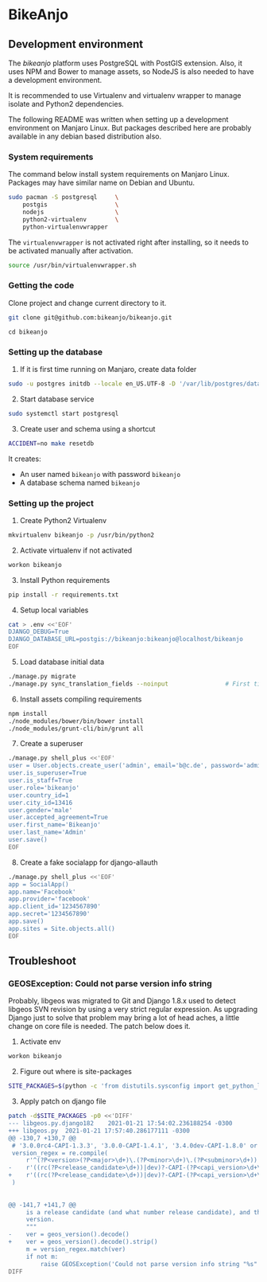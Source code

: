 # BikeAnjo


## Development environment

The *bikeanjo* platform uses PostgreSQL with PostGIS extension. Also, it uses
NPM and Bower to manage assets, so NodeJS is also needed to have a development
environment.

It is recommended to use Virtualenv and virtualenv wrapper to manage isolate and
Python2 dependencies.

The following README was written when setting up a development environment on
Manjaro Linux. But packages described here are probably available in any debian
based distribution also.

### System requirements

The command below install system requirements on Manjaro Linux. Packages may
have similar name on Debian and Ubuntu.

```sh
sudo pacman -S postgresql     \
    postgis                   \
    nodejs                    \
    python2-virtualenv        \
    python-virtualenvwrapper
```

The `virtualenvwrapper` is not activated right after installing, so it needs to
be activated manually after activation.

```sh
source /usr/bin/virtualenvwrapper.sh 
```


### Getting the code

Clone project and change current directory to it. 

```sh
git clone git@github.com:bikeanjo/bikeanjo.git
```

```
cd bikeanjo
```


### Setting up the database

1. If it is first time running on Manjaro, create data folder
```sh
sudo -u postgres initdb --locale en_US.UTF-8 -D '/var/lib/postgres/data'
```

2. Start database service
```sh
sudo systemctl start postgresql
```

3. Create user and schema using a shortcut
```sh
ACCIDENT=no make resetdb
```

It creates:

* An user named `bikeanjo` with password `bikeanjo`
* A database schema named `bikeanjo`


### Setting up the project


1. Create Python2 Virtualenv
```sh
mkvirtualenv bikeanjo -p /usr/bin/python2
```

2. Activate virtualenv if not activated
```sh
workon bikeanjo
```

3. Install Python requirements
```sh
pip install -r requirements.txt
```

4. Setup local variables
```sh
cat > .env <<'EOF'
DJANGO_DEBUG=True
DJANGO_DATABASE_URL=postgis://bikeanjo:bikeanjo@localhost/bikeanjo
EOF
```

5. Load database initial data
```sh
./manage.py migrate
./manage.py sync_translation_fields --noinput                # First time only!
```

6. Install assets compiling requirements
```sh
npm install
./node_modules/bower/bin/bower install
./node_modules/grunt-cli/bin/grunt all
```

7. Create a superuser
```sh
./manage.py shell_plus <<'EOF'
user = User.objects.create_user('admin', email='b@c.de', password='admin')
user.is_superuser=True
user.is_staff=True
user.role='bikeanjo'
user.country_id=1
user.city_id=13416
user.gender='male'
user.accepted_agreement=True
user.first_name='Bikeanjo'
user.last_name='Admin'
user.save()
EOF
```

8. Create a fake socialapp for django-allauth
```sh
./manage.py shell_plus <<'EOF'
app = SocialApp()
app.name='Facebook'
app.provider='facebook'
app.client_id='1234567890'
app.secret='1234567890'
app.save()
app.sites = Site.objects.all()
EOF
```



## Troubleshoot

### GEOSException: Could not parse version info string

Probably, libgeos was migrated to Git and Django 1.8.x used to detect libgeos
SVN revision by using a very strict regular expression. As upgrading Django just
to solve that problem may bring a lot of head aches, a little change on core
file is needed. The patch below does it.

1. Activate env
```sh
workon bikeanjo
```

2. Figure out where is site-packages
```sh
SITE_PACKAGES=$(python -c 'from distutils.sysconfig import get_python_lib; print(get_python_lib())')
```

3. Apply patch on django file
```sh
patch -d$SITE_PACKAGES -p0 <<'DIFF'
--- libgeos.py.django182	2021-01-21 17:54:02.236188254 -0300
+++ libgeos.py	2021-01-21 17:57:40.286177111 -0300
@@ -130,7 +130,7 @@
 # '3.0.0rc4-CAPI-1.3.3', '3.0.0-CAPI-1.4.1', '3.4.0dev-CAPI-1.8.0' or '3.4.0dev-CAPI-1.8.0 r0'
 version_regex = re.compile(
     r'^(?P<version>(?P<major>\d+)\.(?P<minor>\d+)\.(?P<subminor>\d+))'
-    r'((rc(?P<release_candidate>\d+))|dev)?-CAPI-(?P<capi_version>\d+\.\d+\.\d+)( r\d+)?$'
+    r'((rc(?P<release_candidate>\d+))|dev)?-CAPI-(?P<capi_version>\d+\.\d+\.\d+)( \w+)?$'
 )
 
 
@@ -141,7 +141,7 @@
     is a release candidate (and what number release candidate), and the C API
     version.
     """
-    ver = geos_version().decode()
+    ver = geos_version().decode().strip()
     m = version_regex.match(ver)
     if not m:
         raise GEOSException('Could not parse version info string "%s"' % ver)
DIFF
```
